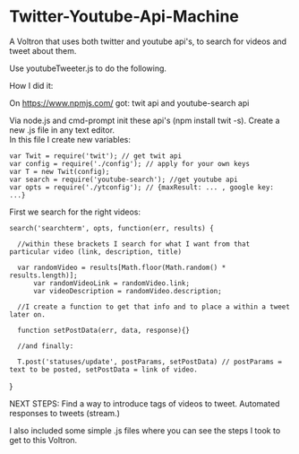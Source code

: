 # Twitter-Youtube-Api-Machine
A Voltron that uses both twitter and youtube api's, to search for videos and tweet about them.

Use youtubeTweeter.js to do the following.

How I did it:

On https://www.npmjs.com/ got: twit api and youtube-search api

Via node.js and cmd-prompt init these api's (npm install twit -s).
Create a new .js file in any text editor.  
In this file I create new variables:
  
    var Twit = require('twit'); // get twit api
    var config = require('./config'); // apply for your own keys
    var T = new Twit(config); 
    var search = require('youtube-search'); //get youtube api
    var opts = require('./ytconfig'); // {maxResult: ... , google key: ...}

First we search for the right videos:
  
    search('searchterm', opts, function(err, results) {

      //within these brackets I search for what I want from that particular video (link, description, title)
      
      var randomVideo = results[Math.floor(Math.random() * results.length)];
		  var randomVideoLink = randomVideo.link;	
		  var videoDescription = randomVideo.description;		

      //I create a function to get that info and to place a within a tweet later on.
      
      function setPostData(err, data, response){}

      //and finally: 

      T.post('statuses/update', postParams, setPostData) // postParams = text to be posted, setPostData = link of video.
}

NEXT STEPS: Find a way to introduce tags of videos to tweet.
            Automated responses to tweets (stream.)
	    
I also included some simple .js files where you can see the steps I took to get to this Voltron. 
